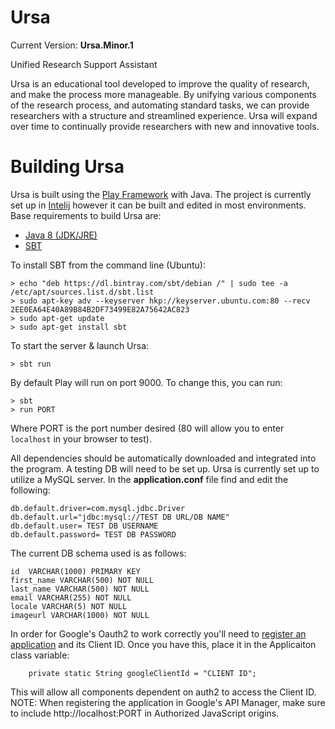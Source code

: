 # Ursa
Current Version: **Ursa.Minor.1**

Unified Research Support Assistant 

Ursa is an educational tool developed to improve the quality of research, and make the process more manageable. By unifying various components of the research process, and automating standard tasks, we can provide researchers with a structure and streamlined experience. Ursa will expand over time to continually provide researchers with new and innovative tools.


# Building Ursa
Ursa is built using the [Play Framework](https://www.playframework.com/) with Java. The project is currently set up in [Intelij](https://www.jetbrains.com/idea/) however it can be built and edited in most environments. Base requirements to build Ursa are:

* [Java 8 (JDK/JRE)](http://www.oracle.com/technetwork/java/javase/downloads/jdk8-downloads-2133151.html)
* [SBT](http://www.scala-sbt.org/download.html)

To install SBT from the command line (Ubuntu):

```
> echo "deb https://dl.bintray.com/sbt/debian /" | sudo tee -a /etc/apt/sources.list.d/sbt.list
> sudo apt-key adv --keyserver hkp://keyserver.ubuntu.com:80 --recv 2EE0EA64E40A89B84B2DF73499E82A75642AC823
> sudo apt-get update
> sudo apt-get install sbt
```

To start the server & launch Ursa:

```
> sbt run
```

By default Play will run on port 9000. To change this, you can run:

```
> sbt
> run PORT
```
Where PORT is the port number desired (80 will allow you to enter `localhost` in your browser to test).

All dependencies should be automatically downloaded and integrated into the program. A testing DB will need to be set up.
Ursa is currently set up to utilize a MySQL server. In the **application.conf** file find and edit the following:

```
db.default.driver=com.mysql.jdbc.Driver
db.default.url="jdbc:mysql://TEST DB URL/DB NAME"
db.default.user= TEST DB USERNAME
db.default.password= TEST DB PASSWORD
```

The current DB schema used is as follows:

```
id  VARCHAR(1000) PRIMARY KEY
first_name VARCHAR(500) NOT NULL
last_name VARCHAR(500) NOT NULL
email VARCHAR(255) NOT NULL
locale VARCHAR(5) NOT NULL
imageurl VARCHAR(1000) NOT NULL
```

In order for Google's Oauth2 to work correctly you'll need to [register an application](https://console.developers.google.com/) and its Client ID. Once you have this, place it in the Applicaiton class variable:

```
    private static String googleClientId = "CLIENT ID";
```

This will allow all components dependent on auth2 to access the Client ID. NOTE: When registering the application in Google's API Manager, make sure to include http://localhost:PORT in Authorized JavaScript origins.
